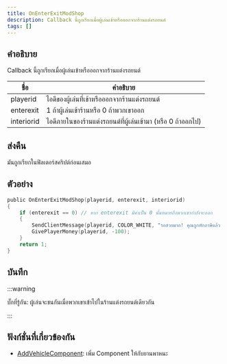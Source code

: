 ```yaml
---
title: OnEnterExitModShop
description: Callback นี้ถูกเรียกเมื่อผู้เล่นเข้าหรือออกจากร้านแต่งรถยนต์
tags: []
---
```


## คำอธิบาย

Callback นี้ถูกเรียกเมื่อผู้เล่นเข้าหรือออกจากร้านแต่งรถยนต์

| ชื่อ       | คำอธิบาย                                                     |
| ---------- | ------------------------------------------------------------ |
| playerid   | ไอดีของผู้เล่นที่เข้าหรือออกจากร้านแต่งรถยนต์                |
| enterexit  | 1 ถ้าผู้เล่นเข้าร้านหรือ 0 ถ้าพวกเขาออก                      |
| interiorid | ไอดีภายในของร้านแต่งรถยนต์ที่ผู้เล่นเข้ามา (หรือ 0 ถ้าออกไป) |

## ส่งคืน

มันถูกเรียกในฟิลเตอร์สคริปต์ก่อนเสมอ

## ตัวอย่าง

```c
public OnEnterExitModShop(playerid, enterexit, interiorid)
{
    if (enterexit == 0) // หาก enterexit มีค่าเป็น 0 นั้นหมายถึงพวกเขากำลังจะออก
    {
        SendClientMessage(playerid, COLOR_WHITE, "รถสวยมาก! คุณถูกหักภาษีแล้ว $100");
        GivePlayerMoney(playerid, -100);
    }
    return 1;
}
```

## บันทึก

:::warning

บั๊กที่รู้กัน: ผู้เล่นจะชนกันเมื่อพวกเขาเข้าไปในร้านแต่งรถยนต์เดียวกัน

:::

## ฟังก์ชั่นที่เกี่ยวข้องกัน

- [AddVehicleComponent](../../scripting/functions/AddVehicleComponent.md): เพิ่ม Component ให้กับยานพาหนะ
